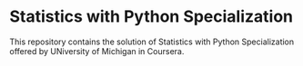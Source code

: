 # Statistics with Python Specialization

This repository contains the solution of Statistics with Python Specialization offered by UNiversity of Michigan in Coursera.